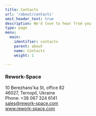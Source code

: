 ```yaml
---
title: Contacts
url: '/about/contacts'
omit_header_text: true
description: We'd love to hear from you
type: page
menu:
  main:
    identifier: contacts
    parent: about
    name: Contacts
    weight: 1

---
```


### Rework-Space

10 Berezhans'ka St, office 82  
46027, Ternopil, Ukraine  
Phone: +38 067 324 6141  
sales@rework-space.com  
www.rework-space.com  
